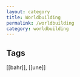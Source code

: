 ```yaml
---
layout: category
title: Worldbuilding
permalink: /worldbuilding
category: worldbuilding
---
```



## Tags

[[bahr]], [[une]]


